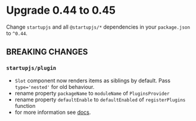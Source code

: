 # Upgrade 0.44 to 0.45

Change `startupjs` and all `@startupjs/*` dependencies in your `package.json` to `^0.44`.

## BREAKING CHANGES

### `startupjs/plugin`

- `Slot` component now renders items as siblings by default. Pass `type='nested'` for old behaviour.
- rename property `packageName` to `moduleName` of `PluginsProvider`
- rename property `defaultEnable` to `defaultEnabled` of `registerPlugins` function
- for more information see [docs](https://startupjs-ui.dev.dmapper.co/docs/libraries/plugins).
